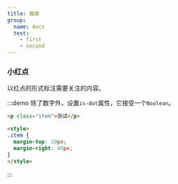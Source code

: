 ```yaml
---
title: 徽章
group:
  name: docs
  test:
    - first
    - second
---
```


### 小红点
以红点的形式标注需要关注的内容。

:::demo 除了数字外，设置`is-dot`属性，它接受一个`Boolean`。

```html
<p class="item">测试</p>

<style>
.item {
  margin-top: 10px;
  margin-right: 40px;
}
</style>
```
:::
